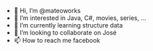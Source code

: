 - 👋 Hi, I’m @mateoworks
- 👀 I’m interested in Java, C#, movies, series, ...
- 🌱 I’m currently learning structure data
- 💞️ I’m looking to collaborate on José
- 📫 How to reach me facebook

<!---
mateoworks/mateoworks is a ✨ special ✨ repository because its `README.md` (this file) appears on your GitHub profile.
You can click the Preview link to take a look at your changes.
--->
